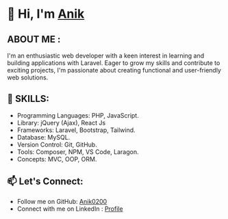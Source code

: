 # 👋 Hi, I'm [Anik](https://github.com/Anik0200)

## ABOUT ME :

I'm an enthusiastic web developer with a keen interest in learning and building applications with Laravel. 
Eager to grow my skills and contribute to exciting projects, I'm passionate about creating functional and user-friendly web solutions.

## 🌟 SKILLS:

- Programming Languages: PHP, JavaScript. 
- Library: jQuery (Ajax), React Js
- Frameworks: Laravel, Bootstrap, Tailwind.
- Database: MySQL.
- Version Control: Git, GitHub.
- Tools: Composer, NPM, VS Code, Laragon.
- Concepts: MVC, OOP, ORM.

## 📫 Let's Connect: 
- Follow me on GitHub: [Anik0200](https://github.com/Anik0200)
- Connect with me on LinkedIn : [Profile](https://www.linkedin.com/in/md-abdollah-radi-anik-a48a8a277)

